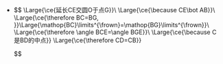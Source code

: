 -
  $$
  \Large{\ce{延长CE交圆O于点G}}\\
  \Large{\ce{\because CE\bot AB}}\\
  \Large{\ce{\therefore BC=BG, }}\Large{\mathop{BC}\limits^{\frown}=\mathop{BG}\limits^{\frown}}\\
  \Large{\ce{\therefore \angle BCE=\angle BGE}}\\
  \Large{\ce{\because C是BD的中点}}
  \Large{\ce{\therefore CD=CB}}
  
  $$